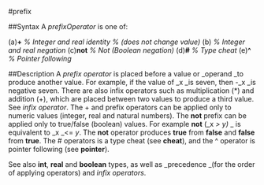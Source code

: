 
#prefix

##Syntax
A _prefixOperator_  is one of:

(a)**+** _% Integer and real identity_
_% (does not change value)_
(b) _% Integer and real negation_
(c)**not** _% Not (Boolean negation)_
(d)**#** _% Type cheat_
(e)**^** _% Pointer following_




##Description
A _prefix operator_ is placed before a value or _operand _to produce another value. For example, if the value of _x _is seven, then -_x _is negative seven. There are also infix operators such as multiplication (*) and addition (+), which are placed between two values to produce a third value. See _infix operator_.
The + and  prefix operators can be applied only to numeric values (integer, real and natural numbers). The **not** prefix can be applied only to true/false (boolean) values. For example **not** (_x _> _y_)_ _ is equivalent to _x _<= _y_. The **not** operator produces **true** from **false** and **false** from **true**.
The # operators is a type cheat (see **cheat**), and the ^ operator is pointer following (see **pointer**).

See also **int**, **real** and **boolean** types, as well as _precedence _(for the order of applying operators) and _infix operators_.




